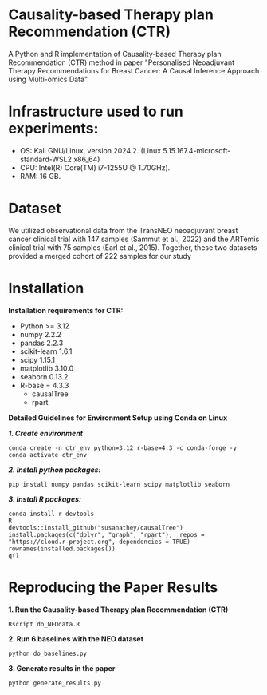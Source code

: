 
# Causality-based Therapy plan Recommendation (CTR)
A Python and R implementation of Causality-based Therapy plan Recommendation (CTR) method in paper "Personalised Neoadjuvant Therapy Recommendations for Breast Cancer: A Causal Inference Approach using Multi-omics Data".


# Infrastructure used to run experiments:
* OS: Kali GNU/Linux, version 2024.2. (Linux 5.15.167.4-microsoft-standard-WSL2 x86_64)
* CPU: Intel(R) Core(TM) i7-1255U @ 1.70GHz).
* RAM: 16 GB.

# Dataset
We utilized observational data from the TransNEO
neoadjuvant breast cancer clinical trial with 147 samples (Sammut et al., 2022) and
the ARTemis clinical trial with 75 samples (Earl et al., 2015). Together, these two datasets provided
a merged cohort of 222 samples for our study


# Installation
**Installation requirements for CTR:**

* Python >= 3.12
* numpy 2.2.2
* pandas 2.2.3
* scikit-learn 1.6.1
* scipy 1.15.1
* matplotlib 3.10.0
* seaborn 0.13.2
* R-base = 4.3.3
  * causalTree
  * rpart
 
**Detailed Guidelines for Environment Setup using Conda on Linux**

***1. Create environment***
     
    conda create -n ctr_env python=3.12 r-base=4.3 -c conda-forge -y
    conda activate ctr_env
***2. Install python packages:***
     
    pip install numpy pandas scikit-learn scipy matplotlib seaborn
***3. Install R packages:***
     
    conda install r-devtools
    R
    devtools::install_github("susanathey/causalTree") 
    install.packages(c("dplyr", "graph", "rpart"),  repos = "https://cloud.r-project.org", dependencies = TRUE)
    rownames(installed.packages()) 
    q()
    



# Reproducing the Paper Results

**1. Run the Causality-based Therapy plan Recommendation (CTR)**

    Rscript do_NEOdata.R
**2. Run 6 baselines with the NEO dataset**

    python do_baselines.py
**3. Generate results in the paper**

    python generate_results.py
